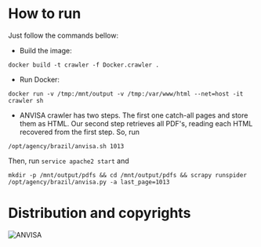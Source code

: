 # How to run

Just follow the commands bellow:

- Build the image:

`docker build -t crawler -f Docker.crawler .`

- Run Docker:

`docker run -v /tmp:/mnt/output -v /tmp:/var/www/html --net=host -it crawler sh`

- ANVISA crawler has two steps. The first one catch-all pages and store them as HTML. Our second step retrieves all PDF's, reading each HTML recovered from the first step.  So, run

`/opt/agency/brazil/anvisa.sh 1013`

Then, run `service apache2 start` and

`mkdir -p /mnt/output/pdfs && cd /mnt/output/pdfs && scrapy runspider /opt/agency/brazil/anvisa.py -a last_page=1013`


# Distribution and copyrights 

![ANVISA](https://raw.githubusercontent.com/sandroacoelho/drugs/master/crawler/agency/brazil/ANVISA_AUTORIZACAO.png)

